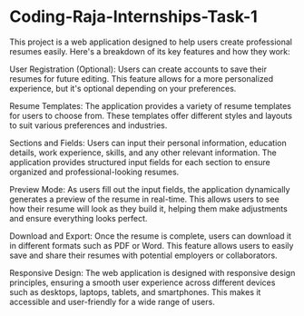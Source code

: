 # Coding-Raja-Internships-Task-1

This project is a web application designed to help users create professional resumes easily. Here's a breakdown of its key features and how they work:

User Registration (Optional): Users can create accounts to save their resumes for future editing. This feature allows for a more personalized experience, but it's optional depending on your preferences.

Resume Templates: The application provides a variety of resume templates for users to choose from. These templates offer different styles and layouts to suit various preferences and industries.

Sections and Fields: Users can input their personal information, education details, work experience, skills, and any other relevant information. The application provides structured input fields for each section to ensure organized and professional-looking resumes.

Preview Mode: As users fill out the input fields, the application dynamically generates a preview of the resume in real-time. This allows users to see how their resume will look as they build it, helping them make adjustments and ensure everything looks perfect.

Download and Export: Once the resume is complete, users can download it in different formats such as PDF or Word. This feature allows users to easily save and share their resumes with potential employers or collaborators.

Responsive Design: The web application is designed with responsive design principles, ensuring a smooth user experience across different devices such as desktops, laptops, tablets, and smartphones. This makes it accessible and user-friendly for a wide range of users.

